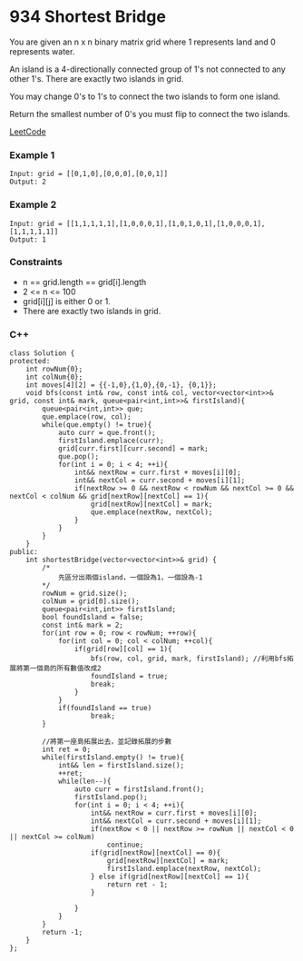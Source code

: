# 934 Shortest Bridge

You are given an n x n binary matrix grid where 1 represents land and 0 represents water.

An island is a 4-directionally connected group of 1's not connected to any other 1's. There are exactly two islands in grid.

You may change 0's to 1's to connect the two islands to form one island.

Return the smallest number of 0's you must flip to connect the two islands.

[LeetCode](https://leetcode.cn/problems/minimum-falling-path-sum/)


### Example 1

```
Input: grid = [[0,1,0],[0,0,0],[0,0,1]]
Output: 2
```

### Example 2

```
Input: grid = [[1,1,1,1,1],[1,0,0,0,1],[1,0,1,0,1],[1,0,0,0,1],[1,1,1,1,1]]
Output: 1
```

### Constraints

* n == grid.length == grid[i].length
* 2 <= n <= 100
* grid[i][j] is either 0 or 1.
* There are exactly two islands in grid.

### C++ 

```
class Solution {
protected:
    int rowNum{0};
    int colNum{0};
    int moves[4][2] = {{-1,0},{1,0},{0,-1}, {0,1}};
    void bfs(const int& row, const int& col, vector<vector<int>>& grid, const int& mark, queue<pair<int,int>>& firstIsland){
        queue<pair<int,int>> que;
        que.emplace(row, col);
        while(que.empty() != true){
            auto curr = que.front();
            firstIsland.emplace(curr);
            grid[curr.first][curr.second] = mark;
            que.pop();
            for(int i = 0; i < 4; ++i){
                int&& nextRow = curr.first + moves[i][0];
                int&& nextCol = curr.second + moves[i][1];
                if(nextRow >= 0 && nextRow < rowNum && nextCol >= 0 && nextCol < colNum && grid[nextRow][nextCol] == 1){
                    grid[nextRow][nextCol] = mark;
                    que.emplace(nextRow, nextCol);
                }                    
            }
        }
    }
public:
    int shortestBridge(vector<vector<int>>& grid) {
        /*
            先區分出兩個island，一個設為1，一個設為-1
        */
        rowNum = grid.size();
        colNum = grid[0].size();
        queue<pair<int,int>> firstIsland;
        bool foundIsland = false;
        const int& mark = 2;
        for(int row = 0; row < rowNum; ++row){
            for(int col = 0; col < colNum; ++col){
                if(grid[row][col] == 1){
                    bfs(row, col, grid, mark, firstIsland); //利用bfs拓展將第一個島的所有數值改成2
                    foundIsland = true;
                    break;
                }
            }
            if(foundIsland == true)
                    break;
        }

        //將第一座島拓展出去，並記錄拓展的步數
        int ret = 0;
        while(firstIsland.empty() != true){
            int&& len = firstIsland.size();
            ++ret;
            while(len--){
                auto curr = firstIsland.front();
                firstIsland.pop();
                for(int i = 0; i < 4; ++i){
                    int&& nextRow = curr.first + moves[i][0];
                    int&& nextCol = curr.second + moves[i][1];
                    if(nextRow < 0 || nextRow >= rowNum || nextCol < 0 || nextCol >= colNum)
                        continue;
                    if(grid[nextRow][nextCol] == 0){
                        grid[nextRow][nextCol] = mark;
                        firstIsland.emplace(nextRow, nextCol);
                    } else if(grid[nextRow][nextCol] == 1){
                        return ret - 1;
                    }

                }
            }
        }
        return -1;
    }
};
```